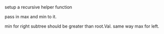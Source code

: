 setup a recursive helper function 

pass in max and min to it. 

min for right subtree should be greater than root.Val. 
same way max for left. 


